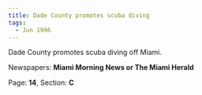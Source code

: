 ```yaml
---  
title: Dade County promotes scuba diving  
tags:  
  - Jun 1996  
---  
```

  
Dade County promotes scuba diving off Miami.  
  
Newspapers: **Miami Morning News or The Miami Herald**  
  
Page: **14**, Section: **C** 
